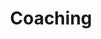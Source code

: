 ---
layout: coaching
title: Coaching 

our_mission: 
- title: DIJAGNOSTIKA I ISHRANA
  description: Poverenje koje nam poklanjate time što nas birate za tim koji se bavi vašim zdravljem i fitnesom veoma cenimo. Baš zbog toga razvili smo sistem kroz koji prolaze naši klijenti i u tom sistemu početna dijagnostika i merenja su kamen temeljac dobrog budućeg rada i rezultata.
  image: /img/6O6A0327.jpg
- title: PERSONALNI TRENINZI
  description: Uz pomoć našeg trenera svoje ciljeve ćeš dostići brže, bezbednije, efikasnije i uz maksimum benefita. Treneri su tu i posvećeni su klijentu od prvog do poslednjeg minuta treninga, kao i prilokom planiranja i kreiranja trening programa zarad što boljeg i celishodnijeg napredka.
  image: /img/6O6A0327.jpg
- title: VOĐENI I ONLINE TRENINZI
  description: Osluškujući potrebe članova i vodeći se iskusvom od preko 20000 odrađenih trening časova, rešili smo da kreiramo tip pristupa u kojem ćemo spojiti lepo korisno i omogućiti individualni pristup i onda kada trener nije konstantno uz vas, a rezultati koji dolaze su visoko učinkoviti.
  image: /img/6O6A0327.jpg
- title: TRENING PROGRAMI
  description: Kroz dug niz godina rada sa klijentima i programiranja ciklusa stekli smo ogromno iskustvo i sproveli sjajne rezultate. To sublimirano znanje pretočili smo u popularne trening programe koje možeš kupiti i raditi po njima, kod nas ili pak negde drugde. Progami koje imamo u ponudi su najrazličitiji i svako će kod vas pronaći ono što odgovara ličnim željama i potrebama.
  image: /img/6O6A0327.jpg
- title: TRENING KOD VAS
  description: Razumemo da zbog brzine života nekada nije lako odvojiti par sati nedeljno za dolazak kod nas. Stoga smo u ponudu uvrstili i trening kod Vas. Naši treneri će doći kod vas, doneti opremu potrebnu za trening, znanje i dobro raspoloženje a na vama je da ispratite smernice i istrajete u treningu.
  image: /img/6O6A0327.jpg


our_pricies: 
- service: Pregled i merenje
  price: 2000

- service: Presonalni treninzi
  price: 

- service: Individualni
  price: od 1800

---